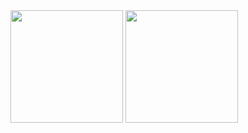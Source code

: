 <div>
  <img height="180cm" src="https://github-readme-stats.vercel.app/api?username=Vittor-Javidan&theme=blue-green&show_icons=true">
  <img height="180cm" src="https://github-readme-stats.vercel.app/api/top-langs/?username=Vittor-Javidan&theme=blue-green&layout=compact">
</div>
